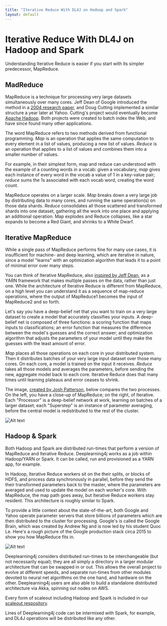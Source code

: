 ```yaml
---
title: "Iterative Reduce With DL4J on Hadoop and Spark"
layout: default
---
```


# Iterative Reduce With DL4J on Hadoop and Spark

Understanding Iterative Reduce is easier if you start with its simpler predecessor, MapReduce. 

## MadReduce

MapReduce is a technique for processing very large datasets simultaneously over many cores. Jeff Dean of Google introduced the method in a [2004 research paper](https://static.googleusercontent.com/media/research.google.com/en/us/archive/mapreduce-osdi04.pdf), and Doug Cutting implemented a similar structure a year later at Yahoo. Cutting's project would eventually become [Apache Hadoop](https://hadoop.apache.org/). Both projects were created to batch index the Web, and have since found many other applications. 

The word MapReduce refers to two methods derived from functional programming. *Map* is an operation that applies the same computation to every element in a list of values, producing a new list of values. *Reduce* is an operation that applies to a list of values and combines them into a smaller number of values. 

For example, in their simplest form, map and reduce can understood with the example of a counting words in a vocab: given a vocabulary, *map* gives each instance of every word in the vocab a value of 1 in a key-value pair; *reduce* sums the 1s associated with each vocab word, creating the word count. 

MapReduce operates on a larger scale. *Map* breaks down a very large job by distributing data to many cores, and running the same operation(s) on those data shards. *Reduce* consolidates all those scattered and transformed shards into one dataset, gathering all the work into one place and applying an additional operation. Map explodes and Reduce collapses, like a star expands to become a Red Giant, and shrinks to a White Dwarf. 

## Iterative MapReduce

While a single pass of MapReduce performs fine for many use cases, it is insufficient for machine- and deep learning, which are iterative in nature, since a model "learns" with an optimization algorithm that leads it to a point of minimal error over many steps. 

You can think of Iterative MapReduce, also [inspired by Jeff Dean](https://static.googleusercontent.com/media/research.google.com/en/us/people/jeff/CIKM-keynote-Nov2014.pdf), as a YARN framework that makes multiple passes on the data, rather than just one. While the architecture of Iterative Reduce is different from MapReduce, on a high level you can understand it as a sequence of map-reduce operations, where the output of MapReduce1 becomes the input of MapReduce2 and so forth. 

Let's say you have a deep-belief net that you want to train on a very large dataset to create a model that accurately classifies  your inputs. A deep-belief net is composed of three functions: a scoring function that maps inputs to classifications; an error function that measures the difference between the model's guesses and the correct answer; and optimization algorithm that adjusts the parameters of your model until they make the guesses with the least amount of error. 

*Map* places all those operations on each core in your distributed system. Then it distributes batches of your very large input dataset over those many cores. On each core, a model is trained on the input it receives. *Reduce* takes all those models and averages the parameters, before sending the new, aggregate model back to each core. Iterative Reduce does that many times until learning plateaus and error ceases to shrink. 

The image, [created by Josh Patterson](http://www.slideshare.net/cloudera/strata-hadoop-world-2012-knitting-boar), below compares the two processes. On the left, you have a close-up of MapReduce; on the right, of Iterative. Each "Processor" is a deep-belief network at work, learning on batches of a larger dataset; each "Superstep" is an instance of parameter averaging, before the central model is redistributed to the rest of the cluster. 

![Alt text](../img/mapreduce_v_iterative.png)

## Hadoop & Spark

Both Hadoop and Spark are distributed run-times that perform a version of MapReduce and Iterative Reduce. Deeplearning4j works as a job within Hadoop/YARN or Spark. It can be called, run and provisioned as a YARN app, for example.

In Hadoop, Iterative Reduce workers sit on the their splits, or blocks of HDFS, and process data synchronously in parallel, before they send the their transformed parameters back to the master, where the parameters are averaged and used to update the model on each worker's core. With MapReduce, the map path goes away, but Iterative Reduce workers stay resident. This architecture is roughly similar to Spark.

To provide a little context about the state-of-the-art, both Google and Yahoo operate parameter servers that store billions of parameters which are then distributed to the cluster for processing. Google's is called the Google Brain, which was created by Andrew Ng and is now led by his student Quoc Le. Here's a rough picture of the Google production stack circa 2015 to show you how MapReduce fits in.

![Alt text](../img/google_production_stack.png)

Deeplearning4j considers distributed run-times to be interchangeable (but not necessarily equal); they are all simply a directory in a larger modular architecture that can be swapped in or out. This allows the overall project to evolve at different speeds, and separate run-times from other modules devoted to neural net algorithms on the one hand, and hardware on the other. Deeplearning4j users are also able to build a standalone distributed architecture via Akka, spinning out nodes on AWS.

Every form of scaleout including Hadoop and Spark is included in our [scaleout respository](https://github.com/deeplearning4j/deeplearning4j/tree/master/deeplearning4j-scaleout).

Lines of Deeplearning4j code can be intermixed with Spark, for example, and DL4J operations will be distributed like any other. 
